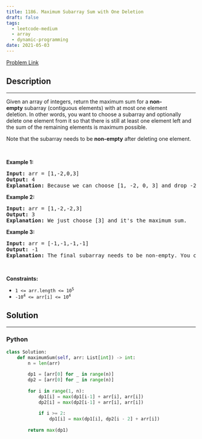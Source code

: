 ```yaml
---
title: 1186. Maximum Subarray Sum with One Deletion
draft: false
tags: 
  - leetcode-medium
  - array
  - dynamic-programming
date: 2021-05-03
---
```


[Problem Link](https://leetcode.com/problems/maximum-subarray-sum-with-one-deletion/)

## Description

---
<p>Given an array of integers, return the maximum sum for a <strong>non-empty</strong>&nbsp;subarray (contiguous elements) with at most one element deletion.&nbsp;In other words, you want to choose a subarray and optionally delete one element from it so that there is still at least one element left and the&nbsp;sum of the remaining elements is maximum possible.</p>

<p>Note that the subarray needs to be <strong>non-empty</strong> after deleting one element.</p>

<p>&nbsp;</p>
<p><strong class="example">Example 1:</strong></p>

<pre>
<strong>Input:</strong> arr = [1,-2,0,3]
<strong>Output:</strong> 4
<strong>Explanation: </strong>Because we can choose [1, -2, 0, 3] and drop -2, thus the subarray [1, 0, 3] becomes the maximum value.</pre>

<p><strong class="example">Example 2:</strong></p>

<pre>
<strong>Input:</strong> arr = [1,-2,-2,3]
<strong>Output:</strong> 3
<strong>Explanation: </strong>We just choose [3] and it&#39;s the maximum sum.
</pre>

<p><strong class="example">Example 3:</strong></p>

<pre>
<strong>Input:</strong> arr = [-1,-1,-1,-1]
<strong>Output:</strong> -1
<strong>Explanation:</strong>&nbsp;The final subarray needs to be non-empty. You can&#39;t choose [-1] and delete -1 from it, then get an empty subarray to make the sum equals to 0.
</pre>

<p>&nbsp;</p>
<p><strong>Constraints:</strong></p>

<ul>
	<li><code>1 &lt;= arr.length &lt;= 10<sup>5</sup></code></li>
	<li><code>-10<sup>4</sup> &lt;= arr[i] &lt;= 10<sup>4</sup></code></li>
</ul>


## Solution

---
### Python
``` py title='maximum-subarray-sum-with-one-deletion'
class Solution:
    def maximumSum(self, arr: List[int]) -> int:
        n = len(arr)
        
        dp1 = [arr[0] for _ in range(n)]
        dp2 = [arr[0] for _ in range(n)]
        
        for i in range(1, n):
            dp1[i] = max(dp1[i-1] + arr[i], arr[i])
            dp2[i] = max(dp2[i-1] + arr[i], arr[i])
            
            if i >= 2:
                dp1[i] = max(dp1[i], dp2[i - 2] + arr[i])
            
        return max(dp1)
```

